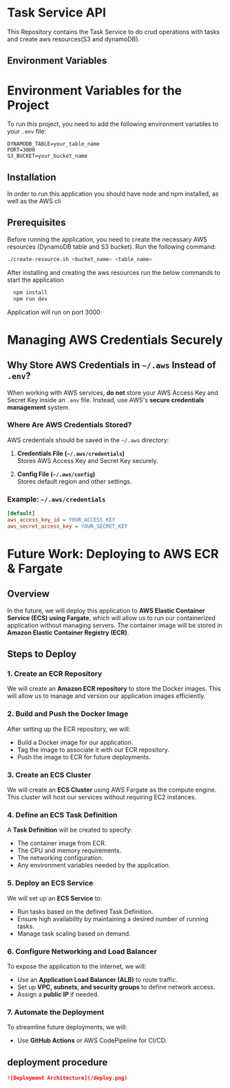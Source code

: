 # Task Service API

This Repository contains the Task Service to do crud operations with tasks and create aws resources(S3 and dynamoDB).

## Environment Variables

# Environment Variables for the Project

To run this project, you need to add the following environment variables to your `.env` file:

```env
DYNAMODB_TABLE=your_table_name
PORT=3000
S3_BUCKET=your_bucket_name
```

## Installation

In order to run this application you should have node and npm installed, as well as the AWS cli

## Prerequisites
Before running the application, you need to create the necessary AWS resources (DynamoDB table and S3 bucket). Run the following command:

```bash
./create-resource.sh <bucket_name> <table_name>
```

After installing and creating the aws resources run the below commands to start the application

```bash
  npm install
  npm run dev
```

Application will run on port 3000

# Managing AWS Credentials Securely

## Why Store AWS Credentials in `~/.aws` Instead of `.env`?

When working with AWS services, **do not** store your AWS Access Key and Secret Key inside an `.env` file. Instead, use AWS's **secure credentials management** system.

### Where Are AWS Credentials Stored?
AWS credentials should be saved in the `~/.aws` directory:

1. **Credentials File (`~/.aws/credentials`)**  
   Stores AWS Access Key and Secret Key securely.

2. **Config File (`~/.aws/config`)**  
   Stores default region and other settings.

### Example: `~/.aws/credentials`
```ini
[default]
aws_access_key_id = YOUR_ACCESS_KEY
aws_secret_access_key = YOUR_SECRET_KEY
```

# Future Work: Deploying to AWS ECR & Fargate

## Overview
In the future, we will deploy this application to **AWS Elastic Container Service (ECS) using Fargate**, which will allow us to run our containerized application without managing servers. The container image will be stored in **Amazon Elastic Container Registry (ECR)**.

## Steps to Deploy

### 1. Create an ECR Repository
We will create an **Amazon ECR repository** to store the Docker images. This will allow us to manage and version our application images efficiently.

### 2. Build and Push the Docker Image
After setting up the ECR repository, we will:
- Build a Docker image for our application.
- Tag the image to associate it with our ECR repository.
- Push the image to ECR for future deployments.

### 3. Create an ECS Cluster
We will create an **ECS Cluster** using AWS Fargate as the compute engine. This cluster will host our services without requiring EC2 instances.

### 4. Define an ECS Task Definition
A **Task Definition** will be created to specify:
- The container image from ECR.
- The CPU and memory requirements.
- The networking configuration.
- Any environment variables needed by the application.

### 5. Deploy an ECS Service
We will set up an **ECS Service** to:
- Run tasks based on the defined Task Definition.
- Ensure high availability by maintaining a desired number of running tasks.
- Manage task scaling based on demand.

### 6. Configure Networking and Load Balancer
To expose the application to the internet, we will:
- Use an **Application Load Balancer (ALB)** to route traffic.
- Set up **VPC, subnets, and security groups** to define network access.
- Assign a **public IP** if needed.

### 7. Automate the Deployment
To streamline future deployments, we will:
- Use **GitHub Actions** or AWS CodePipeline for CI/CD.

## deployment procedure

```markdown
![Deployment Architecture](/deploy.png)



